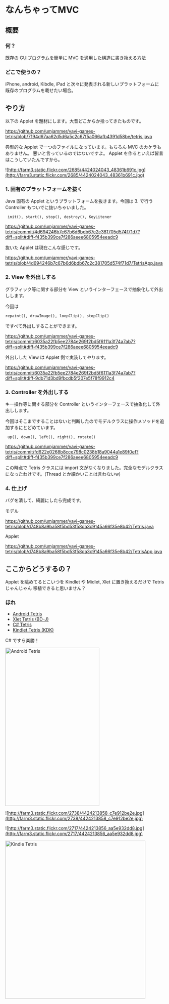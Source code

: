 # なんちゃってMVC #

## 概要 ##
### 何？ ###

既存の GUIプログラムを簡単に MVC を適用した構造に書き換える方法

### どこで使うの？ ###

iPhone, android, Kibdle, iPad と次々に発表される新しいプラットフォームに 既存のプログラムを載せたい場合。


## やり方 ##

以下の Applet を題材にします。大昔どこからか拾ってきたものです。

 https://github.com/umjammer/vavi-games-tetris/blob/7194d67aa62d5d6a5c2c67f5a066afb4391d58be/tetris.java

典型的な Applet で一つのファイルになっています。もちろん MVC のカケラもありません。
悪いと言っているのではないですよ。 Applet を作るといえば皆昔はこうしていたんですから。

 ![http://farm3.static.flickr.com/2685/4424024043_48361b691c.jpg](http://farm3.static.flickr.com/2685/4424024043_48361b691c.jpg)

### 1. 固有のプラットフォームを抜く ###

Java 固有の Applet というプラットフォームを抜きます。今回は 3. で行う Controller
もついでに抜いちゃいました。
```
 init(), start(), stop(), destroy(), KeyLitener
```
 https://github.com/umjammer/vavi-games-tetris/commit/4d694246b7c67b6d6bdb67c2c381705d574f71d7?diff=split#diff-f435b399ce7f286aeee6805954eeadc9

抜いた Applet は現在こんな感じです。

 https://github.com/umjammer/vavi-games-tetris/blob/4d694246b7c67b6d6bdb67c2c381705d574f71d7/TetrisApp.java

### 2. View を外出しする ###

グラフィック等に関する部分を View というインターフェースで抽象化して外出しします。

今回は
```
repaint(), drawImage(), loopClip(), stopClip() 
```
ですべて外出しすることができます。

 https://github.com/umjammer/vavi-games-tetris/commit/6035a22fb5ee2784e269f2bd5f6111a3f74a7ab7?diff=split#diff-f435b399ce7f286aeee6805954eeadc9

外出しした View は Applet 側で実装してやります。

 https://github.com/umjammer/vavi-games-tetris/commit/6035a22fb5ee2784e269f2bd5f6111a3f74a7ab7?diff=split#diff-9db71d3bd9fbcdb5f207e5f78f9912c4

### 3. Controller を外出しする ###

キー操作等に関する部分を Controller というインターフェースで抽象化して外出しします。

今回はそこまですることはないと判断したのでモデルクラスに操作メソッドを追加するにとどめています。
```
 up(), down(), left(), right(), rotate()
```

 https://github.com/umjammer/vavi-games-tetris/commit/fd622e0268b8cce798c0238b18a9044a1e89f0ef?diff=split#diff-f435b399ce7f286aeee6805954eeadc9

この時点で Tetris クラスには import 文がなくなりました。完全なモデルクラスになったわけです。(Thread とか細かいことは言わないw)

### 4. 仕上げ ###

バグを潰して、綺麗にしたら完成です。

モデル

 https://github.com/umjammer/vavi-games-tetris/blob/d748b8a9ba58f5bd53f58da3c9145a66f35e8b42/Tetris.java

Applet

 https://github.com/umjammer/vavi-games-tetris/blob/d748b8a9ba58f5bd53f58da3c9145a66f35e8b42/TetrisApp.java

## ここからどうするの？ ##

Applet を眺めてるとこいつを Kindlet や Midlet, Xlet に置き換えるだけで Tetris じゃんじゃん
移植できると思いません？

### ほれ ###

  * [Android Tetris](https://github.com/umjammer/vavi-games-tetris-android)
  * [Xlet Tetris (BD-J)](https://github.com/umjammer/vavi-games-tetris-bdj)
  * [C# Tetris](https://github.com/umjammer/vavi-games-tetris-winforms)
  * [Kindlet Tetris (KDK)](https://github.com/umjammer/vavi-games-tetris-kdk)

C# ですら楽勝！

<a href='http://www.flickr.com/photos/52807817@N00/4457210112/' title='Android Tetris by umjammer, on Flickr'><img src='http://farm3.static.flickr.com/2708/4457210112_3945fb30d5.jpg' alt='Android Tetris' width='298' height='500' /></a>

![http://farm3.static.flickr.com/2738/4424213858_c7e912be2e.jpg](http://farm3.static.flickr.com/2738/4424213858_c7e912be2e.jpg)

![http://farm3.static.flickr.com/2717/4424213856_aa5e932dd8.jpg](http://farm3.static.flickr.com/2717/4424213856_aa5e932dd8.jpg)

<a href='http://www.flickr.com/photos/52807817@N00/4458856225/' title='Kindle Tetris by umjammer, on Flickr'><img src='http://farm5.static.flickr.com/4025/4458856225_46f0b87fc4.jpg' alt='Kindle Tetris' width='444' height='500' /></a>

